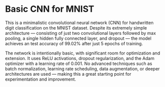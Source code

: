 # Basic CNN for MNIST
This is a minimalistic convolutional neural network (CNN) for handwritten digit classification on the MNIST dataset. Despite its extremely simple architecture — consisting of just two convolutional layers followed by max pooling, a single hidden fully connected layer, and dropout — the model achieves an test accuracy of 99.02% after just 5 epochs of training.

The network is intentionally basic, with significant room for optimization and extension. It uses ReLU activations, dropout regularization, and the Adam optimizer with a learning rate of 0.001. No advanced techniques such as batch normalization, learning rate scheduling, data augmentation, or deeper architectures are used — making this a great starting point for experimentation and improvement.
